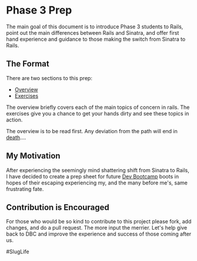 Phase 3 Prep
========================

The main goal of this document is to introduce Phase 3 students to Rails, point out the main differences between Rails and Sinatra, and offer first hand experience and guidance to those making the switch from Sinatra to Rails. 

The Format
-------------
There are two sections to this prep: 
- [Overview](https://github.com/rguerrettaz/dev_bootcamp_phase3_prep/tree/master/overview)
- [Exercises](https://github.com/rguerrettaz/dev_bootcamp_phase3_prep/tree/master/exercises)

The overview briefly covers each of the main topics of concern in rails. The exercises give you a chance to get your hands dirty and see these topics in action.

The overview is to be read first. Any deviation from the path will end in <a  href="http://static.themetapicture.com/media/funny-Death-Grim-Reaper-street.jpg" target="_blank">death</a>....

My Motivation
-------------

After experiencing the seemingly mind shattering shift from Sinatra to Rails, I have decided to create a prep sheet for future [Dev Bootcamp](http://devbootcamp.com/) boots in hopes of their escaping experiencing my, and the many before me's, same frustrating fate. 


Contribution is Encouraged
-------------

For those who would be so kind to contribute to this project please fork, add changes, and do a pull request. The more input the merrier. Let's help give back to DBC and improve the experience and success of those coming after us.

\#SlugLife



